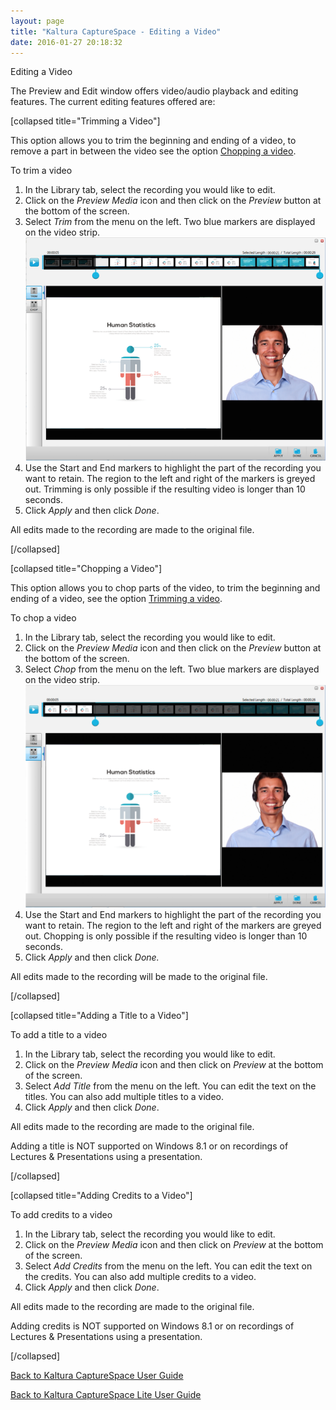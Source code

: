 ```yaml
---
layout: page
title: "Kaltura CaptureSpace - Editing a Video"
date: 2016-01-27 20:18:32
---
```


<p class="mce-heading-2">
    <span>Editing a Video</span>
  </p>
  
  <p>
    <span>The Preview and Edit window offers video/audio playback and editing features. The current editing features offered are:</span>
  </p>
  
  <p>
    <span>[collapsed title="Trimming a Video"]</span>
  </p>
  
  <p>
    <span>This option allows you to trim the beginning and ending of a video, to remove a part in between the video see the option <a href="#Chop"><span>Chopping a video</span></a>.</span>
  </p>
  
  <p class="mce-procedure">
    <span>To trim a video</span>
  </p>
  
  <ol>
    <li>
      <span>In the Library tab, select the recording you would like to edit.</span>
    </li>
    <li>
      <span>Click on the <em>Preview Media</em> icon and then click on the <em>Preview</em> button at the bottom of the screen. </span>
    </li>
    <li>
      <span>Select <em>Trim</em> from the menu on the left. Two blue markers are displayed on the video strip. <br /><img src="../../assets/2140.img">
    </li>
    <li>
      <span>Use the Start and End markers to highlight the part of the recording you want to retain. The region to the left and right of the markers is greyed out. Trimming is only possible if the resulting video is longer than 10 seconds.</span>
    </li>
    <li>
      <span>Click <em>Apply</em> and then click <em>Done</em>.<br /></span>
    </li>
  </ol>
  
  <p>
    <span class="mce-note-graphic">All edits made to the recording are made to the original file.</span>
  </p>
  
  <p>
    <span>[/collapsed]</span>
  </p>
  
  <p>
    <span>[collapsed title="Chopping a Video"]</span>
  </p>
  
  <p>
    <span>This option allows you to chop parts of the video, to trim the beginning and ending of a video, see the option <a href="#Trim"><span>Trimming a video</span></a>.</span>
  </p>
  
  <p class="mce-procedure">
    <span>To chop a video</span>
  </p>
  
  <ol>
    <li>
      <span>In the Library tab, select the recording you would like to edit.</span>
    </li>
    <li>
      <span>Click on the <em>Preview Media</em> icon and then click on the <em>Preview</em> button at the bottom of the screen.</span>
    </li>
    <li>
      <span>Select <em>Chop</em> from the menu on the left. Two blue markers are displayed on the video strip.<br /><img src="../../assets/2141.img">
    </li>
    <li>
      <span>Use the Start and End markers to highlight the part of the recording you want to retain. The region to the left and right of the markers are greyed out. </span><span>Chopping is only possible if the resulting video is longer than 10 seconds.</span>
    </li>
    <li>
      <span>Click <em>Apply</em> and then click <em>Done.</em></span>
    </li>
  </ol>
  
  <p class="mce-note-graphic">
    <span>All edits made to the recording will be made to the original file.</span>
  </p>
  
  <p>
    <span>[/collapsed]</span>
  </p>
  
  <p>
    <span>[collapsed title="Adding a Title to a Video"]</span>
  </p>
  
  <p class="mce-procedure">
    <span>To add a title to a video </span>
  </p>
  
  <ol>
    <li>
      <span>In the Library tab, select the recording you would like to edit. </span>
    </li>
    <li>
      <span>Click on the <em>Preview Media</em> icon and then click on <em>Preview</em> at the bottom of the screen.</span>
    </li>
    <li>
      <span>Select <em>Add Title</em> from the menu on the left. You can edit the text on the titles. You can also add multiple titles to a video. </span>
    </li>
    <li>
      <span>Click <em>Apply</em> and then click <em>Done</em>.<br /></span>
    </li>
  </ol>
  
  <p>
    <span class="mce-note-graphic">All edits made to the recording are made to the original file.</span>
  </p>
  
  <p class="mce-note-graphic">
    <span>Adding a title is NOT supported on Windows 8.1 or on recordings of Lectures & Presentations using a presentation. </span>
  </p>
  
  <p>
    <span>[/collapsed]</span>
  </p>
  
  <p>
    <span>[collapsed title="Adding Credits to a Video"]</span>
  </p>
  
  <p class="mce-procedure">
    <span>To add credits to a video </span>
  </p>
  
  <ol>
    <li>
      <span>In the Library tab, select the recording you would like to edit.</span>
    </li>
    <li>
      <span>Click on the <em>Preview Media</em> icon and then click on <em>Preview</em> at the bottom of the screen.<br /></span>
    </li>
    <li>
      <span>Select <em>Add Credits</em> from the menu on the left. You can edit the text on the credits. You can also add multiple credits to a video.<br /></span>
    </li>
    <li>
      <span>Click <em>Apply</em> and then click <em>Done</em>.</span>
    </li>
  </ol>
  
  <p class="mce-note-graphic">
    <span>All edits made to the recording are made to the original file.</span>
  </p>
  
  <p class="mce-note-graphic">
    <span>Adding credits is NOT supported on Windows 8.1 or on recordings of Lectures & Presentations using a presentation.</span>
  </p>
  
  <p>
    <span>[/collapsed]</span>
  </p>
  
  <p>
    <a href="{{site.url}}/documentation/Knowledge/kaltura-capturespace-user-guide-0.html" target="_blank">Back to Kaltura CaptureSpace User Guide</a>
  </p>
  
  <p>
    <span><a href="{{site.url}}/documentation/Knowledge/kaltura-capturespace-lite-user-guide.html" target="_blank">Back to Kaltura CaptureSpace Lite User Guide</a></span>
  </p>
  
  <p>
    <span> </span>
  </p>